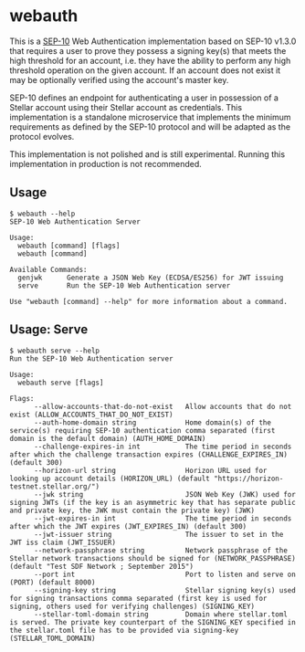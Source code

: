 # webauth

This is a [SEP-10] Web Authentication implementation based on SEP-10 v1.3.0
that requires a user to prove they possess a signing key(s) that meets the high
threshold for an account, i.e. they have the ability to perform any high
threshold operation on the given account. If an account does not exist it may
be optionally verified using the account's master key.

SEP-10 defines an endpoint for authenticating a user in possession of a Stellar
account using their Stellar account as credentials. This implementation is a
standalone microservice that implements the minimum requirements as defined by
the SEP-10 protocol and will be adapted as the protocol evolves.

This implementation is not polished and is still experimental.
Running this implementation in production is not recommended.

## Usage

```
$ webauth --help
SEP-10 Web Authentication Server

Usage:
  webauth [command] [flags]
  webauth [command]

Available Commands:
  genjwk      Generate a JSON Web Key (ECDSA/ES256) for JWT issuing
  serve       Run the SEP-10 Web Authentication server

Use "webauth [command] --help" for more information about a command.
```

## Usage: Serve

```
$ webauth serve --help
Run the SEP-10 Web Authentication server

Usage:
  webauth serve [flags]

Flags:
      --allow-accounts-that-do-not-exist   Allow accounts that do not exist (ALLOW_ACCOUNTS_THAT_DO_NOT_EXIST)
      --auth-home-domain string            Home domain(s) of the service(s) requiring SEP-10 authentication comma separated (first domain is the default domain) (AUTH_HOME_DOMAIN)
      --challenge-expires-in int           The time period in seconds after which the challenge transaction expires (CHALLENGE_EXPIRES_IN) (default 300)
      --horizon-url string                 Horizon URL used for looking up account details (HORIZON_URL) (default "https://horizon-testnet.stellar.org/")
      --jwk string                         JSON Web Key (JWK) used for signing JWTs (if the key is an asymmetric key that has separate public and private key, the JWK must contain the private key) (JWK)
      --jwt-expires-in int                 The time period in seconds after which the JWT expires (JWT_EXPIRES_IN) (default 300)
      --jwt-issuer string                  The issuer to set in the JWT iss claim (JWT_ISSUER)
      --network-passphrase string          Network passphrase of the Stellar network transactions should be signed for (NETWORK_PASSPHRASE) (default "Test SDF Network ; September 2015")
      --port int                           Port to listen and serve on (PORT) (default 8000)
      --signing-key string                 Stellar signing key(s) used for signing transactions comma separated (first key is used for signing, others used for verifying challenges) (SIGNING_KEY)
      --stellar-toml-domain string         Domain where stellar.toml is served. The private key counterpart of the SIGNING_KEY specified in the stellar.toml file has to be provided via signing-key (STELLAR_TOML_DOMAIN)
```

[SEP-10]: https://github.com/stellar/stellar-protocol/blob/28c636b4ef5074ca0c3d46bbe9bf0f3f38095233/ecosystem/sep-0010.md
